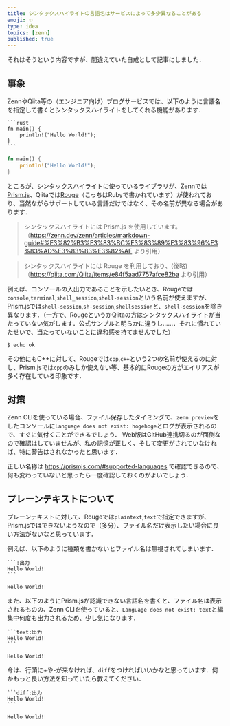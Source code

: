 ```yaml
---
title: シンタックスハイライトの言語名はサービスによって多少異なることがある
emoji: ✨
type: idea
topics: [zenn]
published: true
---
```


それはそうという内容ですが、間違えていた自戒として記事にしました．

## 事象

ZennやQiita等の（エンジニア向け）ブログサービスでは、以下のように言語名を指定して書くとシンタックスハイライトをしてくれる機能があります．

```
`​``rust
fn main() {
    println!("Hello World!");
}
`​``
```

```rust
fn main() {
    println!("Hello World!");
}
```

ところが、シンタックスハイライトに使っているライブラリが、Zennでは[Prism.js](https://prismjs.com)、Qiitaでは[Rouge](http://rouge.jneen.net)（こっちはRubyで書かれています）が使われており、当然ながらサポートしている言語だけではなく、その名前が異なる場合があります．


> シンタックスハイライトには Prism.js を使用しています。
> （https://zenn.dev/zenn/articles/markdown-guide#%E3%82%B3%E3%83%BC%E3%83%89%E3%83%96%E3%83%AD%E3%83%83%E3%82%AF より引用）

> シンタックスハイライトには Rouge を利用しており、(後略)
> （https://qiita.com/Qiita/items/e84f5aad7757afce82ba より引用）

例えば、コンソールの入出力であることを示したいとき、Rougeでは`console`,`terminal`,`shell_session`,`shell-session`という名前が使えますが、Prism.jsでは`shell-session`,`sh-session`,`shellsession`と、`shell-session`を除き異なります．（一方で、RougeというかQiitaの方はシンタックスハイライトが当たっていない気がします．公式サンプルと明らかに違うし……．それに慣れていたせいで、当たっていないことに違和感を持てませんでした）

```shell-session
$ echo ok
```

その他にもC++に対して、Rougeでは`cpp`,`c++`という2つの名前が使えるのに対し、Prism.jsでは`cpp`のみしか使えない等、基本的にRougeの方がエイリアスが多く存在している印象です．

## 対策

Zenn CLIを使っている場合、ファイル保存したタイミングで、`zenn preview`をしたコンソールに`Language does not exist: hogehoge`とログが表示されるので、すぐに気付くことができるでしょう．
Web版はGitHub連携切るのが面倒なので確認はしていませんが、私の記憶が正しく、そして変更がされていなければ、特に警告はされなかったと思います．

正しい名称は https://prismjs.com/#supported-languages で確認できるので、何も変わっていないと思ったら一度確認しておくのがよいでしょう．

## プレーンテキストについて

プレーンテキストに対して、Rougeでは`plaintext`,`text`で指定できますが、Prism.jsではできないようなので（多分）、ファイル名だけ表示したい場合に良い方法がないなと思っています．

例えば、以下のように種類を書かないとファイル名は無視されてしまいます．

```
`​``:出力
Hello World!
`​``
```

```:出力
Hello World!
```

また、以下のようにPrism.jsが認識できない言語名を書くと、ファイル名は表示されるものの、Zenn CLIを使っていると、`Language does not exist: text`と編集中何度も出力されるため、少し気になります．

```
`​``text:出力
Hello World!
`​``
```

```text:出力
Hello World!
```

今は、行頭に+や-が来なければ、`diff`をつければいいかなと思っています．何かもっと良い方法を知っていたら教えてください．

```
`​``diff:出力
Hello World!
`​``
```

```diff:出力
Hello World!
```
